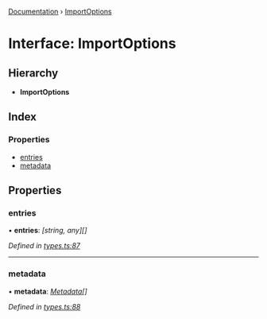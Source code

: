 [Documentation](../README.md) › [ImportOptions](importoptions.md)

# Interface: ImportOptions

## Hierarchy

* **ImportOptions**

## Index

### Properties

* [entries](importoptions.md#entries)
* [metadata](importoptions.md#metadata)

## Properties

###  entries

• **entries**: *[string, any][]*

*Defined in [types.ts:87](https://github.com/badbatch/cachemap/blob/ba019ba/packages/core/src/types.ts#L87)*

___

###  metadata

• **metadata**: *[Metadata](metadata.md)[]*

*Defined in [types.ts:88](https://github.com/badbatch/cachemap/blob/ba019ba/packages/core/src/types.ts#L88)*
